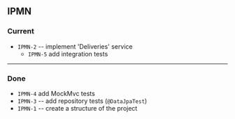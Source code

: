 ## IPMN

### Current

- `IPMN-2` -- implement 'Deliveries' service
  - `IPMN-5` add integration tests

---------

### Done

- `IPMN-4` add MockMvc tests
- `IPMN-3` -- add repository tests (`@DataJpaTest`)
- `IPMN-1` -- create a structure of the project
